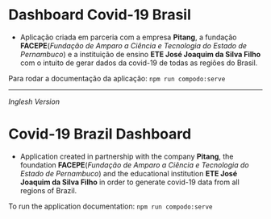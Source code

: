 # Dashboard Covid-19 Brasil
* Aplicação criada em parceria com a empresa __Pitang__, a fundação __FACEPE__(_Fundação de Amparo a Ciência e Tecnologia do Estado de Pernambuco_) e a instituição de ensino __ETE José Joaquim da Silva Filho__ com o intuito de gerar dados da covid-19 de todas as regiões do Brasil.

Para rodar a documentação da aplicação: ```npm run compodo:serve```

---
_Inglesh Version_
# Covid-19 Brazil Dashboard
* Application created in partnership with the company __Pitang__, the foundation __FACEPE__(_Fundação de Amparo a Ciência e Tecnologia do Estado de Pernambuco_) and the educational institution __ETE José Joaquim da Silva Filho__ in order to generate covid-19 data from all regions of Brazil.

To run the application documentation: ```npm run compodo:serve```

